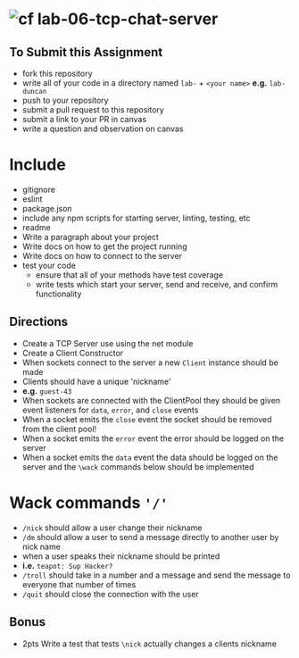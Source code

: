 
![cf](https://i.imgur.com/7v5ASc8.png) lab-06-tcp-chat-server
======

## To Submit this Assignment
  * fork this repository
  * write all of your code in a directory named `lab-` + `<your name>` **e.g.** `lab-duncan`
  * push to your repository
  * submit a pull request to this repository
  * submit a link to your PR in canvas
  * write a question and observation on canvas

# Include
* gitignore
* eslint
* package.json
* include any npm scripts for starting server, linting, testing, etc
* readme
 * Write a paragraph about your project
 * Write docs on how to get the project running
 * Write docs on how to connect to the server
* test your code
  * ensure that all of your methods have test coverage
  * write tests which start your server, send and receive, and confirm functionality

## Directions
* Create a TCP Server use using the net module
* Create a Client Constructor
* When sockets connect to the server a new `Client` instance should be made
* Clients should have a unique 'nickname'
 * **e.g.** `guest-43`
* When sockets are connected with the ClientPool they should be given event listeners for `data`, `error`, and `close` events
 * When a socket emits the `close` event the socket should be removed from the client pool!
 * When a socket emits the `error` event the error should be logged on the server
 * When a socket emits the `data` event the data should be logged on the server and the `\wack` commands below should be implemented

# Wack commands `'/'`
* `/nick` should allow a user change their nickname
* `/dm` should allow a user to send a message directly to another user by nick name
* when a user speaks their nickname should be printed
 * **i.e.** `teapot: Sup Hacker?`
* `/troll` should take in a number and a message and send the message to everyone that number of times
* `/quit` should close the connection with the user

## Bonus
* 2pts Write a test that tests `\nick` actually changes a clients nickname
